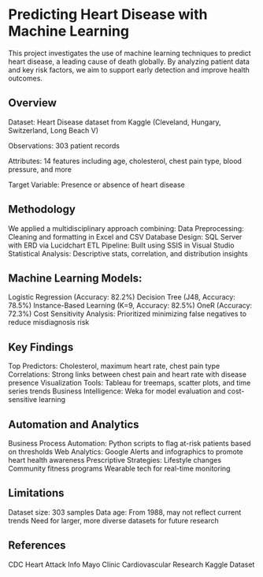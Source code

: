 # Predicting Heart Disease with Machine Learning
This project investigates the use of machine learning techniques to predict heart disease, a leading cause of death globally. By analyzing patient data and key risk factors, we aim to support early detection and improve health outcomes.

## Overview
Dataset: Heart Disease dataset from Kaggle (Cleveland, Hungary, Switzerland, Long Beach V)

Observations: 303 patient records

Attributes: 14 features including age, cholesterol, chest pain type, blood pressure, and more

Target Variable: Presence or absence of heart disease

## Methodology
We applied a multidisciplinary approach combining:
Data Preprocessing: Cleaning and formatting in Excel and CSV
Database Design: SQL Server with ERD via Lucidchart
ETL Pipeline: Built using SSIS in Visual Studio
Statistical Analysis: Descriptive stats, correlation, and distribution insights

## Machine Learning Models:
Logistic Regression (Accuracy: 82.2%)
Decision Tree (J48, Accuracy: 78.5%)
Instance-Based Learning (K=9, Accuracy: 82.5%)
OneR (Accuracy: 72.3%)
Cost Sensitivity Analysis: Prioritized minimizing false negatives to reduce misdiagnosis risk

## Key Findings
Top Predictors: Cholesterol, maximum heart rate, chest pain type
Correlations: Strong links between chest pain and heart rate with disease presence
Visualization Tools: Tableau for treemaps, scatter plots, and time series trends
Business Intelligence: Weka for model evaluation and cost-sensitive learning

## Automation and Analytics
Business Process Automation: Python scripts to flag at-risk patients based on thresholds
Web Analytics: Google Alerts and infographics to promote heart health awareness
Prescriptive Strategies:
Lifestyle changes
Community fitness programs
Wearable tech for real-time monitoring

## Limitations
Dataset size: 303 samples
Data age: From 1988, may not reflect current trends
Need for larger, more diverse datasets for future research

## References
CDC Heart Attack Info
Mayo Clinic Cardiovascular Research
Kaggle Dataset
